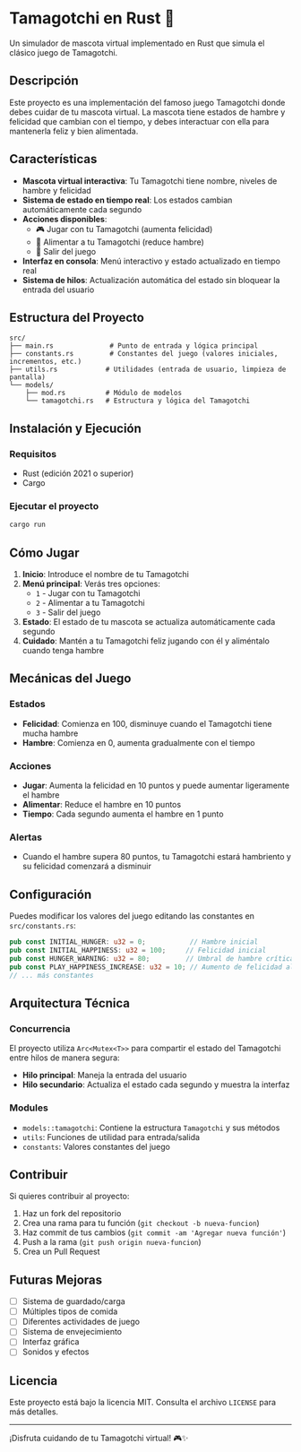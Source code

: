
# Tamagotchi en Rust 🐾

Un simulador de mascota virtual implementado en Rust que simula el clásico juego de Tamagotchi.

## Descripción

Este proyecto es una implementación del famoso juego Tamagotchi donde debes cuidar de tu mascota virtual. La mascota tiene estados de hambre y felicidad que cambian con el tiempo, y debes interactuar con ella para mantenerla feliz y bien alimentada.

## Características

- **Mascota virtual interactiva**: Tu Tamagotchi tiene nombre, niveles de hambre y felicidad
- **Sistema de estado en tiempo real**: Los estados cambian automáticamente cada segundo
- **Acciones disponibles**:
  - 🎮 Jugar con tu Tamagotchi (aumenta felicidad)
  - 🍎 Alimentar a tu Tamagotchi (reduce hambre)
  - 👋 Salir del juego
- **Interfaz en consola**: Menú interactivo y estado actualizado en tiempo real
- **Sistema de hilos**: Actualización automática del estado sin bloquear la entrada del usuario

## Estructura del Proyecto

```
src/
├── main.rs              # Punto de entrada y lógica principal
├── constants.rs         # Constantes del juego (valores iniciales, incrementos, etc.)
├── utils.rs            # Utilidades (entrada de usuario, limpieza de pantalla)
└── models/
    ├── mod.rs          # Módulo de modelos
    └── tamagotchi.rs   # Estructura y lógica del Tamagotchi
```

## Instalación y Ejecución

### Requisitos
- Rust (edición 2021 o superior)
- Cargo

### Ejecutar el proyecto
```bash
cargo run
```

## Cómo Jugar

1. **Inicio**: Introduce el nombre de tu Tamagotchi
2. **Menú principal**: Verás tres opciones:
   - `1` - Jugar con tu Tamagotchi
   - `2` - Alimentar a tu Tamagotchi  
   - `3` - Salir del juego
3. **Estado**: El estado de tu mascota se actualiza automáticamente cada segundo
4. **Cuidado**: Mantén a tu Tamagotchi feliz jugando con él y aliméntalo cuando tenga hambre

## Mecánicas del Juego

### Estados
- **Felicidad**: Comienza en 100, disminuye cuando el Tamagotchi tiene mucha hambre
- **Hambre**: Comienza en 0, aumenta gradualmente con el tiempo

### Acciones
- **Jugar**: Aumenta la felicidad en 10 puntos y puede aumentar ligeramente el hambre
- **Alimentar**: Reduce el hambre en 10 puntos
- **Tiempo**: Cada segundo aumenta el hambre en 1 punto

### Alertas
- Cuando el hambre supera 80 puntos, tu Tamagotchi estará hambriento y su felicidad comenzará a disminuir

## Configuración

Puedes modificar los valores del juego editando las constantes en `src/constants.rs`:

```rust
pub const INITIAL_HUNGER: u32 = 0;           // Hambre inicial
pub const INITIAL_HAPPINESS: u32 = 100;     // Felicidad inicial
pub const HUNGER_WARNING: u32 = 80;         // Umbral de hambre crítica
pub const PLAY_HAPPINESS_INCREASE: u32 = 10; // Aumento de felicidad al jugar
// ... más constantes
```

## Arquitectura Técnica

### Concurrencia
El proyecto utiliza `Arc<Mutex<T>>` para compartir el estado del Tamagotchi entre hilos de manera segura:
- **Hilo principal**: Maneja la entrada del usuario
- **Hilo secundario**: Actualiza el estado cada segundo y muestra la interfaz

### Modules
- `models::tamagotchi`: Contiene la estructura `Tamagotchi` y sus métodos
- `utils`: Funciones de utilidad para entrada/salida
- `constants`: Valores constantes del juego

## Contribuir

Si quieres contribuir al proyecto:

1. Haz un fork del repositorio
2. Crea una rama para tu función (`git checkout -b nueva-funcion`)
3. Haz commit de tus cambios (`git commit -am 'Agregar nueva función'`)
4. Push a la rama (`git push origin nueva-funcion`)
5. Crea un Pull Request

## Futuras Mejoras

- [ ] Sistema de guardado/carga
- [ ] Múltiples tipos de comida
- [ ] Diferentes actividades de juego
- [ ] Sistema de envejecimiento
- [ ] Interfaz gráfica
- [ ] Sonidos y efectos

## Licencia

Este proyecto está bajo la licencia MIT. Consulta el archivo `LICENSE` para más detalles.

---

¡Disfruta cuidando de tu Tamagotchi virtual! 🎮✨
